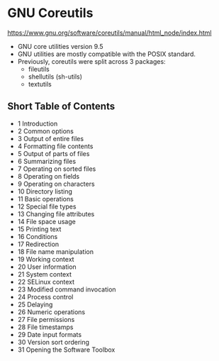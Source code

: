 # GNU Coreutils

https://www.gnu.org/software/coreutils/manual/html_node/index.html

- GNU core utilities version 9.5
- GNU utilities are mostly compatible with the POSIX standard.
- Previously, coreutils were split across 3 packages:
  - fileutils
  - shellutils (sh-utils)
  - textutils

## Short Table of Contents

- 1 Introduction
- 2 Common options
- 3 Output of entire files
- 4 Formatting file contents
- 5 Output of parts of files
- 6 Summarizing files
- 7 Operating on sorted files
- 8 Operating on fields
- 9 Operating on characters
- 10 Directory listing
- 11 Basic operations
- 12 Special file types
- 13 Changing file attributes
- 14 File space usage
- 15 Printing text
- 16 Conditions
- 17 Redirection
- 18 File name manipulation
- 19 Working context
- 20 User information
- 21 System context
- 22 SELinux context
- 23 Modified command invocation
- 24 Process control
- 25 Delaying
- 26 Numeric operations
- 27 File permissions
- 28 File timestamps
- 29 Date input formats
- 30 Version sort ordering
- 31 Opening the Software Toolbox
